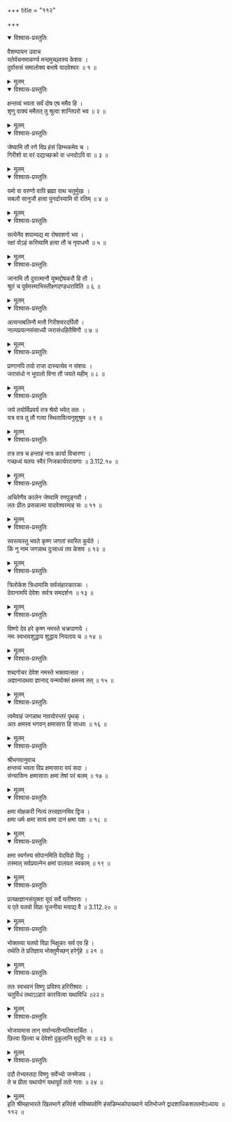 +++
title = "११२"

+++

<details open><summary>विश्वास-प्रस्तुतिः</summary>

वैशम्पायन उवाच  
यतेर्वचनमाकर्ण्य मन्दमुच्छ्वस्य केशवः ।  
दुर्वाससं समालोक्य बभाषे यादवेश्वरः ॥ १ ॥
</details>

<details><summary>मूलम्</summary>

वैशम्पायन उवाच  
यतेर्वचनमाकर्ण्य मन्दमुच्छ्वस्य केशवः ।  
दुर्वाससं समालोक्य बभाषे यादवेश्वरः ॥ १ ॥
</details>

<details open><summary>विश्वास-प्रस्तुतिः</summary>

क्षन्तव्यं भवता सर्वं दोष एष ममैव हि ।  
शृणु वाक्यं ममैतत् तु श्रुत्वा शान्तिपरो भव ॥ २ ॥
</details>

<details><summary>मूलम्</summary>

क्षन्तव्यं भवता सर्वं दोष एष ममैव हि ।  
शृणु वाक्यं ममैतत् तु श्रुत्वा शान्तिपरो भव ॥ २ ॥
</details>

<details open><summary>विश्वास-प्रस्तुतिः</summary>

जेष्यामि तौ रणे विप्र हंसं डिम्भकमेव च ।  
गिरीशो वा वरं दद्याच्छक्रो वा धनदोऽपि वा ॥ ३ ॥
</details>

<details><summary>मूलम्</summary>

जेष्यामि तौ रणे विप्र हंसं डिम्भकमेव च ।  
गिरीशो वा वरं दद्याच्छक्रो वा धनदोऽपि वा ॥ ३ ॥
</details>

<details open><summary>विश्वास-प्रस्तुतिः</summary>

यमो वा वरुणो वापि ब्रह्मा वाथ चतुर्मुखः ।  
सबलौ सानुजौ हत्वा पुनर्दास्यामि वो रतिम् ॥ ४ ॥
</details>

<details><summary>मूलम्</summary>

यमो वा वरुणो वापि ब्रह्मा वाथ चतुर्मुखः ।  
सबलौ सानुजौ हत्वा पुनर्दास्यामि वो रतिम् ॥ ४ ॥
</details>

<details open><summary>विश्वास-प्रस्तुतिः</summary>

सत्येनैव शपाम्यद्य मा रोषवशगो भव ।  
रक्षां वोऽहं करिष्यामि हत्वा तौ च नृपाधमौ ॥ ५ ॥
</details>

<details><summary>मूलम्</summary>

सत्येनैव शपाम्यद्य मा रोषवशगो भव ।  
रक्षां वोऽहं करिष्यामि हत्वा तौ च नृपाधमौ ॥ ५ ॥
</details>

<details open><summary>विश्वास-प्रस्तुतिः</summary>

जानामि तौ दुरात्मानौ युष्मद्दोषकरौ हि तौ ।  
श्रुतं च पूर्वमस्माभिस्तीक्ष्णदण्डधराविति ॥ ६ ॥
</details>

<details><summary>मूलम्</summary>

जानामि तौ दुरात्मानौ युष्मद्दोषकरौ हि तौ ।  
श्रुतं च पूर्वमस्माभिस्तीक्ष्णदण्डधराविति ॥ ६ ॥
</details>

<details open><summary>विश्वास-प्रस्तुतिः</summary>

अत्यन्तबलिनौ मत्तौ गिरीशवरदर्पितौ ।  
नाल्पप्रयत्नसंसाध्यौ जरासंधहितैषिणौ ॥ ७ ॥
</details>

<details><summary>मूलम्</summary>

अत्यन्तबलिनौ मत्तौ गिरीशवरदर्पितौ ।  
नाल्पप्रयत्नसंसाध्यौ जरासंधहितैषिणौ ॥ ७ ॥
</details>

<details open><summary>विश्वास-प्रस्तुतिः</summary>

प्राणानपि तयो राजा दास्यत्येव न संशयः ।  
जरासंधो न भूपालो विना तौ जयते महीम् ॥ ८ ॥
</details>

<details><summary>मूलम्</summary>

प्राणानपि तयो राजा दास्यत्येव न संशयः ।  
जरासंधो न भूपालो विना तौ जयते महीम् ॥ ८ ॥
</details>

<details open><summary>विश्वास-प्रस्तुतिः</summary>

जये तयोर्विप्रवर्य तत्र श्रेयो भवेत् ततः ।  
यत्र यत्र तु तौ गत्वा स्थितावित्यनुशुश्रुम ॥ ९ ॥
</details>

<details><summary>मूलम्</summary>

जये तयोर्विप्रवर्य तत्र श्रेयो भवेत् ततः ।  
यत्र यत्र तु तौ गत्वा स्थितावित्यनुशुश्रुम ॥ ९ ॥
</details>

<details open><summary>विश्वास-प्रस्तुतिः</summary>

तत्र तत्र च हन्ताहं नात्र कार्या विचारणा ।  
गच्छध्वं यतयः स्वैरं निजकार्यपरायणाः ॥ 3.112.१० ॥
</details>

<details><summary>मूलम्</summary>

तत्र तत्र च हन्ताहं नात्र कार्या विचारणा ।  
गच्छध्वं यतयः स्वैरं निजकार्यपरायणाः ॥ 3.112.१० ॥
</details>

<details open><summary>विश्वास-प्रस्तुतिः</summary>

अचिरेणैव कालेन जेष्यामि रणपुङ्गवौ ।  
ततः प्रीतः प्रसन्नात्मा यादवेश्वरमाह सः ॥ ११ ॥
</details>

<details><summary>मूलम्</summary>

अचिरेणैव कालेन जेष्यामि रणपुङ्गवौ ।  
ततः प्रीतः प्रसन्नात्मा यादवेश्वरमाह सः ॥ ११ ॥
</details>

<details open><summary>विश्वास-प्रस्तुतिः</summary>

स्वस्त्यस्तु भवते कृष्ण जगतां स्वस्ति कुर्वते ।  
किं नु नाम जगन्नाथ दुःसाध्यं तव केशव ॥ १२ ॥
</details>

<details><summary>मूलम्</summary>

स्वस्त्यस्तु भवते कृष्ण जगतां स्वस्ति कुर्वते ।  
किं नु नाम जगन्नाथ दुःसाध्यं तव केशव ॥ १२ ॥
</details>

<details open><summary>विश्वास-प्रस्तुतिः</summary>

त्रिलोकेश त्रिधामासि सर्वसंहारकारकः ।  
देवानामपि देवेशः सर्वत्र समदर्शनः ॥ १३ ॥
</details>

<details><summary>मूलम्</summary>

त्रिलोकेश त्रिधामासि सर्वसंहारकारकः ।  
देवानामपि देवेशः सर्वत्र समदर्शनः ॥ १३ ॥
</details>

<details open><summary>विश्वास-प्रस्तुतिः</summary>

विष्णो देव हरे कृष्ण नमस्ते चक्रपाणये ।  
नमः स्वभावशुद्धाय शुद्धाय नियताय च ॥ १४ ॥
</details>

<details><summary>मूलम्</summary>

विष्णो देव हरे कृष्ण नमस्ते चक्रपाणये ।  
नमः स्वभावशुद्धाय शुद्धाय नियताय च ॥ १४ ॥
</details>

<details open><summary>विश्वास-प्रस्तुतिः</summary>

शब्दगोचर देवेश नमस्ते भक्तवत्सल ।  
अज्ञानादथवा ज्ञानाद् यन्मयोक्तं क्षमस्व तत् ॥ १५ ॥
</details>

<details><summary>मूलम्</summary>

शब्दगोचर देवेश नमस्ते भक्तवत्सल ।  
अज्ञानादथवा ज्ञानाद् यन्मयोक्तं क्षमस्व तत् ॥ १५ ॥
</details>

<details open><summary>विश्वास-प्रस्तुतिः</summary>

त्वमेवाहं जगन्नाथ नावयोरन्तरं पृथक् ।  
अतः क्षमस्व भगवन् क्षमासारा हि साधवः ॥ १६ ॥
</details>

<details><summary>मूलम्</summary>

त्वमेवाहं जगन्नाथ नावयोरन्तरं पृथक् ।  
अतः क्षमस्व भगवन् क्षमासारा हि साधवः ॥ १६ ॥
</details>

<details open><summary>विश्वास-प्रस्तुतिः</summary>

श्रीभगवानुवाच  
क्षन्तव्यं भवता विप्र क्षमासारा वयं सदा ।  
संन्यासिनः क्षमासाराः क्षमा तेषां परं बलम् ॥ १७ ॥
</details>

<details><summary>मूलम्</summary>

श्रीभगवानुवाच  
क्षन्तव्यं भवता विप्र क्षमासारा वयं सदा ।  
संन्यासिनः क्षमासाराः क्षमा तेषां परं बलम् ॥ १७ ॥
</details>

<details open><summary>विश्वास-प्रस्तुतिः</summary>

क्षमा मोक्षकरी नित्यं तत्त्वज्ञानमिव द्विज ।  
क्षमा धर्मः क्षमा सत्यं क्षमा दानं क्षमा यशः ॥ १८ ॥
</details>

<details><summary>मूलम्</summary>

क्षमा मोक्षकरी नित्यं तत्त्वज्ञानमिव द्विज ।  
क्षमा धर्मः क्षमा सत्यं क्षमा दानं क्षमा यशः ॥ १८ ॥
</details>

<details open><summary>विश्वास-प्रस्तुतिः</summary>

क्षमा स्वर्गस्य सोपानमिति वेदविदो विदुः ।  
तस्मात् सर्वप्रयत्नेन क्षमां पालयत स्वकाम् ॥ १९ ॥
</details>

<details><summary>मूलम्</summary>

क्षमा स्वर्गस्य सोपानमिति वेदविदो विदुः ।  
तस्मात् सर्वप्रयत्नेन क्षमां पालयत स्वकाम् ॥ १९ ॥
</details>

<details open><summary>विश्वास-प्रस्तुतिः</summary>

प्रत्यक्षज्ञानसंयुक्ता यूयं सर्वे यतीश्वराः ।  
य एते यतयो विप्राः पूजनीया मयाद्य वै ॥ 3.112.२० ॥
</details>

<details><summary>मूलम्</summary>

प्रत्यक्षज्ञानसंयुक्ता यूयं सर्वे यतीश्वराः ।  
य एते यतयो विप्राः पूजनीया मयाद्य वै ॥ 3.112.२० ॥
</details>

<details open><summary>विश्वास-प्रस्तुतिः</summary>

भोक्तव्या यतयो विप्रा भिक्षुकाः सर्व एव हि ।  
तथेति ते प्रतिज्ञाय भोक्तुमैच्छन् हरेर्गृहे ॥ २१ ॥
</details>

<details><summary>मूलम्</summary>

भोक्तव्या यतयो विप्रा भिक्षुकाः सर्व एव हि ।  
तथेति ते प्रतिज्ञाय भोक्तुमैच्छन् हरेर्गृहे ॥ २१ ॥
</details>

<details open><summary>विश्वास-प्रस्तुतिः</summary>

ततः स्वभवनं विष्णुः प्रविश्य हरिरीश्वरः ।  
चतुर्विधं तथाऽऽहारं कारयित्वा यथाविधि ॥२२॥
</details>

<details><summary>मूलम्</summary>

ततः स्वभवनं विष्णुः प्रविश्य हरिरीश्वरः ।  
चतुर्विधं तथाऽऽहारं कारयित्वा यथाविधि ॥२२॥
</details>

<details open><summary>विश्वास-प्रस्तुतिः</summary>

भोजयामास तान् सर्वान्यतीन्यतिवरार्चितः ।  
छित्त्वा छित्त्वा च देवेशो दुकूलानि मृदूनि सः ॥ २३ ॥
</details>

<details><summary>मूलम्</summary>

भोजयामास तान् सर्वान्यतीन्यतिवरार्चितः ।  
छित्त्वा छित्त्वा च देवेशो दुकूलानि मृदूनि सः ॥ २३ ॥
</details>

<details open><summary>विश्वास-प्रस्तुतिः</summary>

ददौ तेभ्यस्तदा विष्णुः सर्वेभ्यो जनमेजय ।  
ते च प्रीता यथायोगं यथापूर्वं ततो गताः ॥ २४ ॥
</details>

<details><summary>मूलम्</summary>

ददौ तेभ्यस्तदा विष्णुः सर्वेभ्यो जनमेजय ।  
ते च प्रीता यथायोगं यथापूर्वं ततो गताः ॥ २४ ॥
</details>
इति श्रीमहाभारते खिलभागे हरिवंशे भविष्यपर्वणि हंसडिम्भकोपाख्याने यतिभोजने द्वादशाधिकशततमोऽध्यायः ॥ ११२ ॥